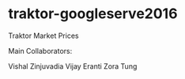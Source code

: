 # traktor-googleserve2016
Traktor Market Prices

Main Collaborators:

Vishal Zinjuvadia
Vijay Eranti 
Zora Tung
